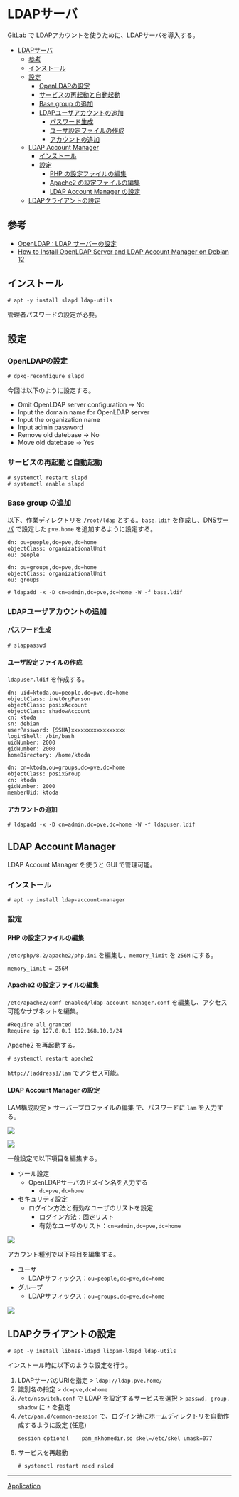 # LDAPサーバ
GitLab で LDAPアカウントを使うために、LDAPサーバを導入する。

- [LDAPサーバ](#ldapサーバ)
  - [参考](#参考)
  - [インストール](#インストール)
  - [設定](#設定)
    - [OpenLDAPの設定](#openldapの設定)
    - [サービスの再起動と自動起動](#サービスの再起動と自動起動)
    - [Base group の追加](#base-group-の追加)
    - [LDAPユーザアカウントの追加](#ldapユーザアカウントの追加)
      - [パスワード生成](#パスワード生成)
      - [ユーザ設定ファイルの作成](#ユーザ設定ファイルの作成)
      - [アカウントの追加](#アカウントの追加)
  - [LDAP Account Manager](#ldap-account-manager)
    - [インストール](#インストール-1)
    - [設定](#設定-1)
      - [PHP の設定ファイルの編集](#php-の設定ファイルの編集)
      - [Apache2 の設定ファイルの編集](#apache2-の設定ファイルの編集)
      - [LDAP Account Manager の設定](#ldap-account-manager-の設定)
  - [LDAPクライアントの設定](#ldapクライアントの設定)


## 参考
- [OpenLDAP : LDAP サーバーの設定](https://www.server-world.info/query?os=Debian_12&p=openldap&f=1)
- [How to Install OpenLDAP Server and LDAP Account Manager on Debian 12](https://www.howtoforge.com/how-to-install-openldap-server-on-debian-12/)

## インストール
```
# apt -y install slapd ldap-utils
```

管理者パスワードの設定が必要。

## 設定
### OpenLDAPの設定
```
# dpkg-reconfigure slapd
```

今回は以下のように設定する。

- Omit OpenLDAP server configuration -> No
- Input the domain name for OpenLDAP server
- Input the organization name
- Input admin password
- Remove old datebase -> No
- Move old datebase -> Yes

### サービスの再起動と自動起動
```
# systemctl restart slapd
# systemctl enable slapd
```

### Base group の追加
以下、作業ディレクトリを `/root/ldap` とする。`base.ldif` を作成し、[DNSサーバ](../DNS/README.md) で設定した `pve.home` を追加するように設定する。

```
dn: ou=people,dc=pve,dc=home
objectClass: organizationalUnit
ou: people

dn: ou=groups,dc=pve,dc=home
objectClass: organizationalUnit
ou: groups 
```

```
# ldapadd -x -D cn=admin,dc=pve,dc=home -W -f base.ldif
```

### LDAPユーザアカウントの追加
#### パスワード生成
```
# slappasswd
```

#### ユーザ設定ファイルの作成
`ldapuser.ldif` を作成する。

```
dn: uid=ktoda,ou=people,dc=pve,dc=home
objectClass: inetOrgPerson
objectClass: posixAccount
objectClass: shadowAccount
cn: ktoda
sn: debian
userPassword: {SSHA}xxxxxxxxxxxxxxxxx
loginShell: /bin/bash
uidNumber: 2000
gidNumber: 2000
homeDirectory: /home/ktoda

dn: cn=ktoda,ou=groups,dc=pve,dc=home
objectClass: posixGroup
cn: ktoda
gidNumber: 2000
memberUid: ktoda
```

#### アカウントの追加
```
# ldapadd -x -D cn=admin,dc=pve,dc=home -W -f ldapuser.ldif
```

## LDAP Account Manager
LDAP Account Manager を使うと GUI で管理可能。

### インストール
```
# apt -y install ldap-account-manager
```

### 設定
#### PHP の設定ファイルの編集
`/etc/php/8.2/apache2/php.ini` を編集し、`memory_limit` を `256M` にする。

```
memory_limit = 256M
```

#### Apache2 の設定ファイルの編集
`/etc/apache2/conf-enabled/ldap-account-manager.conf` を編集し、アクセス可能なサブネットを編集。

```
#Require all granted
Require ip 127.0.0.1 192.168.10.0/24
```

Apache2 を再起動する。

```
# systemctl restart apache2
```

`http://[address]/lam` でアクセス可能。

#### LDAP Account Manager の設定
LAM構成設定 > サーバープロファイルの編集 で、パスワードに `lam` を入力する。

![](fig/01_lam.png)

![](fig/02_config.png)

一般設定で以下項目を編集する。

- ツール設定
  - OpenLDAPサーバのドメイン名を入力する
    - `dc=pve,dc=home`
- セキュリティ設定
  - ログイン方法と有効なユーザのリストを設定
    - ログイン方法：固定リスト
    - 有効なユーザのリスト：`cn=admin,dc=pve,dc=home`

![](fig/03_general_setting.png)

アカウント種別で以下項目を編集する。

- ユーザ
  - LDAPサフィックス：`ou=people,dc=pve,dc=home`
- グループ
  - LDAPサフィックス：`ou=groups,dc=pve,dc=home`

![](fig/04_account.png)


## LDAPクライアントの設定
```
# apt -y install libnss-ldapd libpam-ldapd ldap-utils
```

インストール時に以下のような設定を行う。

1. LDAPサーバのURIを指定 > `ldap://ldap.pve.home/`
2. 識別名の指定 > `dc=pve,dc=home`
3. `/etc/nsswitch.conf` で LDAP を設定するサービスを選択 > `passwd, group, shadow` に `*` を指定
4. `/etc/pam.d/common-session` で、ログイン時にホームディレクトリを自動作成するように設定 (任意)
   ```
   session optional    pam_mkhomedir.so skel=/etc/skel umask=077
   ```
5. サービスを再起動
   ```
   # systemctl restart nscd nslcd
   ```


---

[Application](../README.md)
